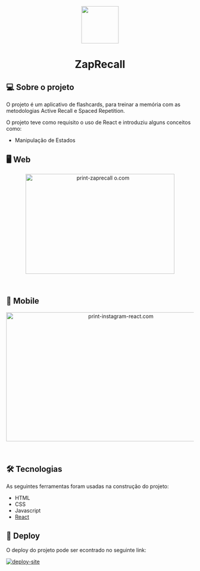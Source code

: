 <div align="center">
  <img width="100" height="100" src="https://user-images.githubusercontent.com/98192816/163471748-044ad4ad-3211-45d9-9d88-b6de42b0d644.svg" />
</div>
<h1 align="center">ZapRecall</h1>


## 💻 Sobre o projeto


O projeto é um aplicativo de flashcards, para treinar a memória com as metodologias Active Recall e Spaced Repetition.

O projeto teve como requisito o uso de React e introduziu alguns conceitos como:
  - Manipulação de Estados

## 🖥️ Web

<p align="center">
  <img width="400" height="268" alt="print-zaprecall
o.com" src="https://user-images.githubusercontent.com/98192816/163473207-a8d945bc-f991-4080-8d88-327d3dfe4e4c.png">
</p><br>

## 📱 Mobile

<p align="center">
    <img width="600" height="346" alt="print-instagram-react.com" src="https://user-images.githubusercontent.com/98192816/163473190-c3d4af1f-30b6-4e10-8083-049c151963b6.png">
</p><br>


## 🛠 Tecnologias

As seguintes ferramentas foram usadas na construção do projeto:

  - HTML
  - CSS
  - Javascript
  - [React](https://pt-br.reactjs.org/)

## 🎨 Deploy

 O deploy do projeto pode ser econtrado no seguinte link: 
  
  <a href="https://projeto8-zaprecall-tau.vercel.app/">
  <img alt="deploy-site" src="https://img.shields.io/badge/Link%20Deploy%20-Site-%2304D361">
</a>
